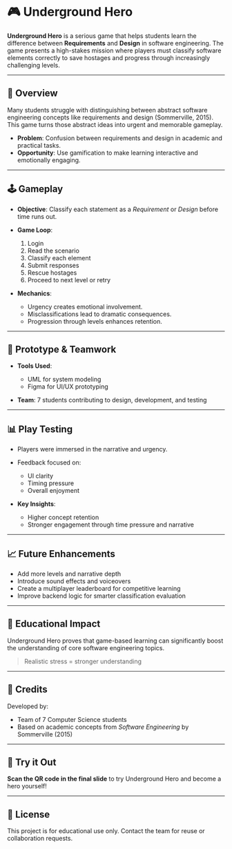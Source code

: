 # 🎮 Underground Hero

**Underground Hero** is a serious game that helps students learn the difference between **Requirements** and **Design** in software engineering. The game presents a high-stakes mission where players must classify software elements correctly to save hostages and progress through increasingly challenging levels.

---

## 🚀 Overview

Many students struggle with distinguishing between abstract software engineering concepts like requirements and design (Sommerville, 2015). This game turns those abstract ideas into urgent and memorable gameplay.

- **Problem**: Confusion between requirements and design in academic and practical tasks.
- **Opportunity**: Use gamification to make learning interactive and emotionally engaging.

---

## 🕹️ Gameplay

- **Objective**: Classify each statement as a *Requirement* or *Design* before time runs out.
- **Game Loop**:
  1. Login
  2. Read the scenario
  3. Classify each element
  4. Submit responses
  5. Rescue hostages
  6. Proceed to next level or retry

- **Mechanics**: 
  - Urgency creates emotional involvement.
  - Misclassifications lead to dramatic consequences.
  - Progression through levels enhances retention.

---

## 🧪 Prototype & Teamwork

- **Tools Used**:
  - UML for system modeling
  - Figma for UI/UX prototyping

- **Team**: 7 students contributing to design, development, and testing

---

## 📊 Play Testing

- Players were immersed in the narrative and urgency.
- Feedback focused on:
  - UI clarity
  - Timing pressure
  - Overall enjoyment

- **Key Insights**:
  - Higher concept retention
  - Stronger engagement through time pressure and narrative

---

## 📈 Future Enhancements

- Add more levels and narrative depth
- Introduce sound effects and voiceovers
- Create a multiplayer leaderboard for competitive learning
- Improve backend logic for smarter classification evaluation

---

## 🧠 Educational Impact

Underground Hero proves that game-based learning can significantly boost the understanding of core software engineering topics.

> Realistic stress = stronger understanding

---

## 🔗 Credits

Developed by:
- Team of 7 Computer Science students  
- Based on academic concepts from *Software Engineering* by Sommerville (2015)

---

## 📱 Try it Out

**Scan the QR code in the final slide** to try Underground Hero and become a hero yourself!

---

## 📄 License

This project is for educational use only. Contact the team for reuse or collaboration requests.
